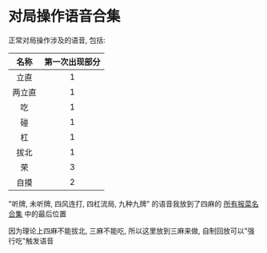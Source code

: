 # 对局操作语音合集

正常对局操作涉及的语音, 包括:

|  名称  | 第一次出现部分 |
|:----:|:-------:|
|  立直  |    1    |
| 两立直  |    1    |
|  吃   |    1    |
|  碰   |    1    |
|  杠   |    1    |
|  拔北  |    1    |
|  荣   |    3    |
|  自摸  |    2    |

"听牌, 未听牌, 四风连打, 四杠流局, 九种九牌" 的语音我放到了四麻的 [所有报菜名合集](../../4P/所有报菜名合集) 中的最后位置

因为理论上四麻不能拔北, 三麻不能吃, 所以这里放到三麻来做, 自制回放可以"强行吃"触发语音
